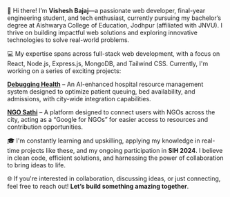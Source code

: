 👋 Hi there! I’m **Vishesh Bajaj**—a passionate web developer, final-year engineering student, and tech enthusiast, currently pursuing my bachelor’s degree at Aishwarya College of Education, Jodhpur (affiliated with JNVU). I thrive on building impactful web solutions and exploring innovative technologies to solve real-world problems.


💻 My expertise spans across full-stack web development, with a focus on React, Node.js, Express.js, MongoDB, and Tailwind CSS. Currently, I'm working on a series of exciting projects:

<ins>**Debugging Health**</ins> – An AI-enhanced hospital resource management system designed to optimize patient queuing, bed availability, and admissions, with city-wide integration capabilities.

<ins>**NGO Sathi**</ins> – A platform designed to connect users with NGOs across the city, acting as a “Google for NGOs” for easier access to resources and contribution opportunities.


🎓 I'm constantly learning and upskilling, applying my knowledge in real-time projects like these, and my ongoing participation in **SIH 2024**. I believe in clean code, efficient solutions, and harnessing the power of collaboration to bring ideas to life.

🌐 If you're interested in collaboration, discussing ideas, or just connecting, feel free to reach out! __Let’s build something amazing together__.
